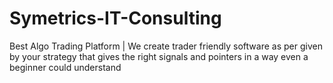 # Symetrics-IT-Consulting
 Best Algo Trading Platform | We create trader friendly software as per given by your strategy that gives the right signals and pointers in a way even a beginner could understand
